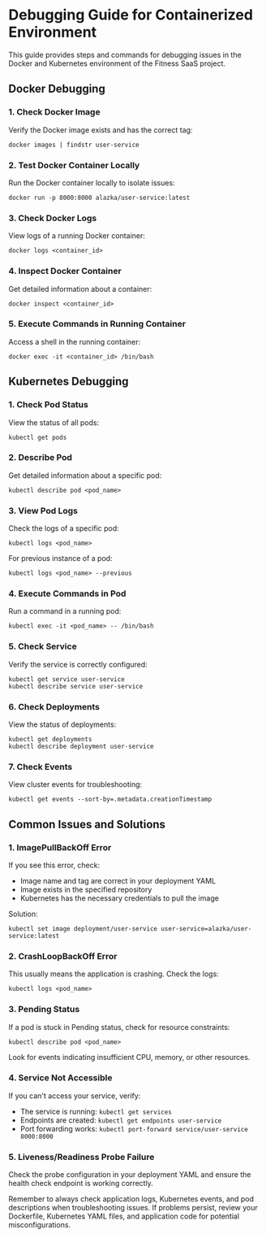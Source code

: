 # Debugging Guide for Containerized Environment

This guide provides steps and commands for debugging issues in the Docker and Kubernetes environment of the Fitness SaaS project.

## Docker Debugging

### 1. Check Docker Image

Verify the Docker image exists and has the correct tag:

```
docker images | findstr user-service
```

### 2. Test Docker Container Locally

Run the Docker container locally to isolate issues:

```
docker run -p 8000:8000 alazka/user-service:latest
```

### 3. Check Docker Logs

View logs of a running Docker container:

```
docker logs <container_id>
```

### 4. Inspect Docker Container

Get detailed information about a container:

```
docker inspect <container_id>
```

### 5. Execute Commands in Running Container

Access a shell in the running container:

```
docker exec -it <container_id> /bin/bash
```

## Kubernetes Debugging

### 1. Check Pod Status

View the status of all pods:

```
kubectl get pods
```

### 2. Describe Pod

Get detailed information about a specific pod:

```
kubectl describe pod <pod_name>
```

### 3. View Pod Logs

Check the logs of a specific pod:

```
kubectl logs <pod_name>
```

For previous instance of a pod:

```
kubectl logs <pod_name> --previous
```

### 4. Execute Commands in Pod

Run a command in a running pod:

```
kubectl exec -it <pod_name> -- /bin/bash
```

### 5. Check Service

Verify the service is correctly configured:

```
kubectl get service user-service
kubectl describe service user-service
```

### 6. Check Deployments

View the status of deployments:

```
kubectl get deployments
kubectl describe deployment user-service
```

### 7. Check Events

View cluster events for troubleshooting:

```
kubectl get events --sort-by=.metadata.creationTimestamp
```

## Common Issues and Solutions

### 1. ImagePullBackOff Error

If you see this error, check:

- Image name and tag are correct in your deployment YAML
- Image exists in the specified repository
- Kubernetes has the necessary credentials to pull the image

Solution:

```
kubectl set image deployment/user-service user-service=alazka/user-service:latest
```

### 2. CrashLoopBackOff Error

This usually means the application is crashing. Check the logs:

```
kubectl logs <pod_name>
```

### 3. Pending Status

If a pod is stuck in Pending status, check for resource constraints:

```
kubectl describe pod <pod_name>
```

Look for events indicating insufficient CPU, memory, or other resources.

### 4. Service Not Accessible

If you can't access your service, verify:

- The service is running: `kubectl get services`
- Endpoints are created: `kubectl get endpoints user-service`
- Port forwarding works: `kubectl port-forward service/user-service 8000:8000`

### 5. Liveness/Readiness Probe Failure

Check the probe configuration in your deployment YAML and ensure the health check endpoint is working correctly.

Remember to always check application logs, Kubernetes events, and pod descriptions when troubleshooting issues. If problems persist, review your Dockerfile, Kubernetes YAML files, and application code for potential misconfigurations.
